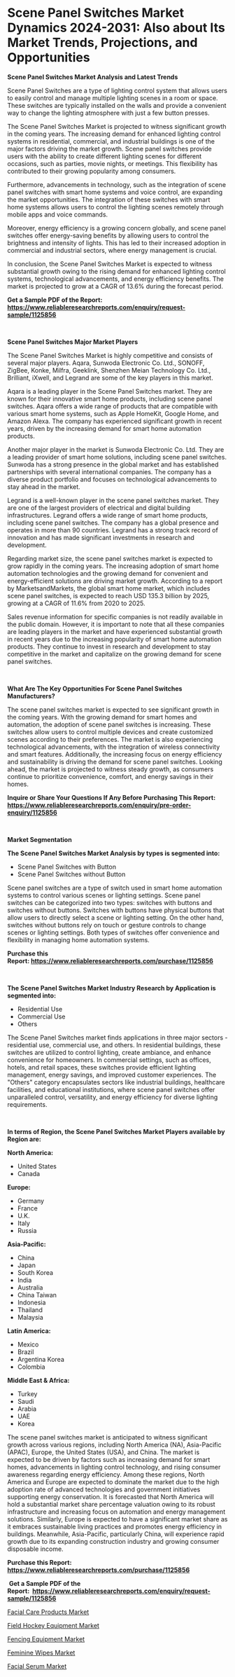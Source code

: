 <p><h1>Scene Panel Switches Market Dynamics 2024-2031: Also about Its Market Trends, Projections, and Opportunities</h1></p><p><strong>Scene Panel Switches Market Analysis and Latest Trends</strong></p>
<p><p>Scene Panel Switches are a type of lighting control system that allows users to easily control and manage multiple lighting scenes in a room or space. These switches are typically installed on the walls and provide a convenient way to change the lighting atmosphere with just a few button presses.</p><p>The Scene Panel Switches Market is projected to witness significant growth in the coming years. The increasing demand for enhanced lighting control systems in residential, commercial, and industrial buildings is one of the major factors driving the market growth. Scene panel switches provide users with the ability to create different lighting scenes for different occasions, such as parties, movie nights, or meetings. This flexibility has contributed to their growing popularity among consumers.</p><p>Furthermore, advancements in technology, such as the integration of scene panel switches with smart home systems and voice control, are expanding the market opportunities. The integration of these switches with smart home systems allows users to control the lighting scenes remotely through mobile apps and voice commands.</p><p>Moreover, energy efficiency is a growing concern globally, and scene panel switches offer energy-saving benefits by allowing users to control the brightness and intensity of lights. This has led to their increased adoption in commercial and industrial sectors, where energy management is crucial.</p><p>In conclusion, the Scene Panel Switches Market is expected to witness substantial growth owing to the rising demand for enhanced lighting control systems, technological advancements, and energy efficiency benefits. The market is projected to grow at a CAGR of 13.6% during the forecast period.</p></p>
<p><strong>Get a Sample PDF of the Report:&nbsp; <a href="https://www.reliableresearchreports.com/enquiry/request-sample/1125856">https://www.reliableresearchreports.com/enquiry/request-sample/1125856</a></strong></p>
<p>&nbsp;</p>
<p><strong>Scene Panel Switches Major Market Players</strong></p>
<p><p>The Scene Panel Switches Market is highly competitive and consists of several major players. Aqara, Sunwoda Electronic Co. Ltd., SONOFF, ZigBee, Konke, Milfra, Geeklink, Shenzhen Meian Technology Co. Ltd., Brilliant, iXwell, and Legrand are some of the key players in this market.</p><p>Aqara is a leading player in the Scene Panel Switches market. They are known for their innovative smart home products, including scene panel switches. Aqara offers a wide range of products that are compatible with various smart home systems, such as Apple HomeKit, Google Home, and Amazon Alexa. The company has experienced significant growth in recent years, driven by the increasing demand for smart home automation products.</p><p>Another major player in the market is Sunwoda Electronic Co. Ltd. They are a leading provider of smart home solutions, including scene panel switches. Sunwoda has a strong presence in the global market and has established partnerships with several international companies. The company has a diverse product portfolio and focuses on technological advancements to stay ahead in the market.</p><p>Legrand is a well-known player in the scene panel switches market. They are one of the largest providers of electrical and digital building infrastructures. Legrand offers a wide range of smart home products, including scene panel switches. The company has a global presence and operates in more than 90 countries. Legrand has a strong track record of innovation and has made significant investments in research and development.</p><p>Regarding market size, the scene panel switches market is expected to grow rapidly in the coming years. The increasing adoption of smart home automation technologies and the growing demand for convenient and energy-efficient solutions are driving market growth. According to a report by MarketsandMarkets, the global smart home market, which includes scene panel switches, is expected to reach USD 135.3 billion by 2025, growing at a CAGR of 11.6% from 2020 to 2025.</p><p>Sales revenue information for specific companies is not readily available in the public domain. However, it is important to note that all these companies are leading players in the market and have experienced substantial growth in recent years due to the increasing popularity of smart home automation products. They continue to invest in research and development to stay competitive in the market and capitalize on the growing demand for scene panel switches.</p></p>
<p>&nbsp;</p>
<p><strong>What Are The Key Opportunities For Scene Panel Switches Manufacturers?</strong></p>
<p><p>The scene panel switches market is expected to see significant growth in the coming years. With the growing demand for smart homes and automation, the adoption of scene panel switches is increasing. These switches allow users to control multiple devices and create customized scenes according to their preferences. The market is also experiencing technological advancements, with the integration of wireless connectivity and smart features. Additionally, the increasing focus on energy efficiency and sustainability is driving the demand for scene panel switches. Looking ahead, the market is projected to witness steady growth, as consumers continue to prioritize convenience, comfort, and energy savings in their homes.</p></p>
<p><strong>Inquire or Share Your Questions If Any Before Purchasing This Report: <a href="https://www.reliableresearchreports.com/enquiry/pre-order-enquiry/1125856">https://www.reliableresearchreports.com/enquiry/pre-order-enquiry/1125856</a></strong></p>
<p>&nbsp;</p>
<p><strong>Market Segmentation</strong></p>
<p><strong>The Scene Panel Switches Market Analysis by types is segmented into:</strong></p>
<p><ul><li>Scene Panel Switches with Button</li><li>Scene Panel Switches without Button</li></ul></p>
<p><p>Scene panel switches are a type of switch used in smart home automation systems to control various scenes or lighting settings. Scene panel switches can be categorized into two types: switches with buttons and switches without buttons. Switches with buttons have physical buttons that allow users to directly select a scene or lighting setting. On the other hand, switches without buttons rely on touch or gesture controls to change scenes or lighting settings. Both types of switches offer convenience and flexibility in managing home automation systems.</p></p>
<p><strong>Purchase this Report:&nbsp;<a href="https://www.reliableresearchreports.com/purchase/1125856">https://www.reliableresearchreports.com/purchase/1125856</a></strong></p>
<p>&nbsp;</p>
<p><strong>The Scene Panel Switches Market Industry Research by Application is segmented into:</strong></p>
<p><ul><li>Residential Use</li><li>Commercial Use</li><li>Others</li></ul></p>
<p><p>The Scene Panel Switches market finds applications in three major sectors - residential use, commercial use, and others. In residential buildings, these switches are utilized to control lighting, create ambiance, and enhance convenience for homeowners. In commercial settings, such as offices, hotels, and retail spaces, these switches provide efficient lighting management, energy savings, and improved customer experiences. The "Others" category encapsulates sectors like industrial buildings, healthcare facilities, and educational institutions, where scene panel switches offer unparalleled control, versatility, and energy efficiency for diverse lighting requirements.</p></p>
<p>&nbsp;</p>
<p><strong>In terms of Region, the Scene Panel Switches Market Players available by Region are:</strong></p>
<p>
    <p> <strong> North America: </strong>
        <ul>
            <li>United States</li>
            <li>Canada</li>
        </ul>
        </p> 
    <p> <strong> Europe: </strong>
        <ul>
            <li>Germany</li>
            <li>France</li>
            <li>U.K.</li>
            <li>Italy</li>
            <li>Russia</li>
        </ul>
        </p> 
    <p> <strong> Asia-Pacific: </strong>
        <ul>
            <li>China</li>
            <li>Japan</li>
            <li>South Korea</li>
            <li>India</li>
            <li>Australia</li>
            <li>China Taiwan</li>
            <li>Indonesia</li>
            <li>Thailand</li>
            <li>Malaysia</li>
        </ul>
        </p> 
    <p> <strong> Latin America: </strong>
        <ul>
            <li>Mexico</li>
            <li>Brazil</li>
            <li>Argentina Korea</li>
            <li>Colombia</li>
        </ul>
        </p> 
    <p> <strong> Middle East & Africa: </strong>
        <ul>
            <li>Turkey</li>
            <li>Saudi</li>
            <li>Arabia</li>
            <li>UAE</li>
            <li>Korea</li>
        </ul>
    </p>
    </p>
<p><p>The scene panel switches market is anticipated to witness significant growth across various regions, including North America (NA), Asia-Pacific (APAC), Europe, the United States (USA), and China. The market is expected to be driven by factors such as increasing demand for smart homes, advancements in lighting control technology, and rising consumer awareness regarding energy efficiency. Among these regions, North America and Europe are expected to dominate the market due to the high adoption rate of advanced technologies and government initiatives supporting energy conservation. It is forecasted that North America will hold a substantial market share percentage valuation owing to its robust infrastructure and increasing focus on automation and energy management solutions. Similarly, Europe is expected to have a significant market share as it embraces sustainable living practices and promotes energy efficiency in buildings. Meanwhile, Asia-Pacific, particularly China, will experience rapid growth due to its expanding construction industry and growing consumer disposable income.</p></p>
<p><strong>Purchase this Report: <a href="https://www.reliableresearchreports.com/purchase/1125856">https://www.reliableresearchreports.com/purchase/1125856</a></strong></p>
<p>&nbsp;<strong>Get a Sample PDF of the Report:&nbsp;&nbsp;<a href="https://www.reliableresearchreports.com/enquiry/request-sample/1125856">https://www.reliableresearchreports.com/enquiry/request-sample/1125856</a></strong></p>
<p><strong></strong></p>
<p><p><a href="https://github.com/santosh758595/Market-Research-Report-List-2/blob/main/facial-care-products-market.md">Facial Care Products Market</a></p><p><a href="https://github.com/rexevange/Market-Research-Report-List-2/blob/main/field-hockey-equipment-market.md">Field Hockey Equipment Market</a></p><p><a href="https://github.com/lilstefpacute/Market-Research-Report-List-2/blob/main/fencing-equipment-market.md">Fencing Equipment Market</a></p><p><a href="https://github.com/AKSHATREPORTPRIME/Market-Research-Report-List-2/blob/main/feminine-wipes-market.md">Feminine Wipes Market</a></p><p><a href="https://github.com/Chiragrp26/Market-Research-Report-List-2/blob/main/facial-serum-market.md">Facial Serum Market</a></p></p>
